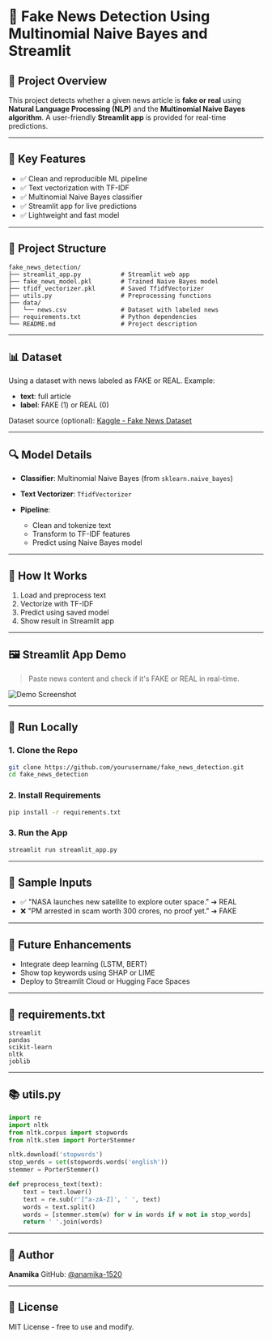 # 📰 Fake News Detection Using Multinomial Naive Bayes and Streamlit

## 🚀 Project Overview

This project detects whether a given news article is **fake or real** using **Natural Language Processing (NLP)** and the **Multinomial Naive Bayes algorithm**. A user-friendly **Streamlit app** is provided for real-time predictions.

---

## 📌 Key Features

* ✅ Clean and reproducible ML pipeline
* ✅ Text vectorization with TF-IDF
* ✅ Multinomial Naive Bayes classifier
* ✅ Streamlit app for live predictions
* ✅ Lightweight and fast model

---

## 📂 Project Structure

```
fake_news_detection/
├── streamlit_app.py           # Streamlit web app
├── fake_news_model.pkl        # Trained Naive Bayes model
├── tfidf_vectorizer.pkl       # Saved TfidfVectorizer
├── utils.py                   # Preprocessing functions
├── data/
│   └── news.csv               # Dataset with labeled news
├── requirements.txt           # Python dependencies
└── README.md                  # Project description
```

---

## 📊 Dataset

Using a dataset with news labeled as FAKE or REAL. Example:

* **text**: full article
* **label**: FAKE (1) or REAL (0)

Dataset source (optional): [Kaggle - Fake News Dataset](https://www.kaggle.com/clmentbisaillon/fake-and-real-news-dataset)

---

## 🔍 Model Details

* **Classifier**: Multinomial Naive Bayes (from `sklearn.naive_bayes`)
* **Text Vectorizer**: `TfidfVectorizer`
* **Pipeline**:

  * Clean and tokenize text
  * Transform to TF-IDF features
  * Predict using Naive Bayes model

---

## 📐 How It Works

1. Load and preprocess text
2. Vectorize with TF-IDF
3. Predict using saved model
4. Show result in Streamlit app

---

## 🖼️ Streamlit App Demo

> Paste news content and check if it's FAKE or REAL in real-time.

![Demo Screenshot](https://user-images.githubusercontent.com/your_image_link.png)

---

## 💪 Run Locally

### 1. Clone the Repo

```bash
git clone https://github.com/yourusername/fake_news_detection.git
cd fake_news_detection
```

### 2. Install Requirements

```bash
pip install -r requirements.txt
```

### 3. Run the App

```bash
streamlit run streamlit_app.py
```

---

## 🧪 Sample Inputs

* ✅ "NASA launches new satellite to explore outer space." ➔ REAL
* ❌ "PM arrested in scam worth 300 crores, no proof yet." ➔ FAKE

---

## 🤔 Future Enhancements

* Integrate deep learning (LSTM, BERT)
* Show top keywords using SHAP or LIME
* Deploy to Streamlit Cloud or Hugging Face Spaces

---

## 📃 requirements.txt

```
streamlit
pandas
scikit-learn
nltk
joblib
```

---

## 📚 utils.py

```python
import re
import nltk
from nltk.corpus import stopwords
from nltk.stem import PorterStemmer

nltk.download('stopwords')
stop_words = set(stopwords.words('english'))
stemmer = PorterStemmer()

def preprocess_text(text):
    text = text.lower()
    text = re.sub(r'[^a-zA-Z]', ' ', text)
    words = text.split()
    words = [stemmer.stem(w) for w in words if w not in stop_words]
    return ' '.join(words)
```

---

## 🌟 Author

**Anamika**
GitHub: [@anamika-1520](https://github.com/anamika-1520)

---

## 📄 License

MIT License - free to use and modify.
